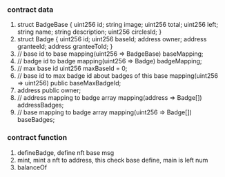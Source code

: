 ### contract data
1. struct BadgeBase {
   uint256 id;
   string image;
   uint256 total;
   uint256 left;
   string name;
   string description;
   uint256 circlesId;
   }
2. struct Badge {
   uint256 id;
   uint256 baseId;
   address owner;
   address granteeId;
   address granteeToId;
   }
3. // base id to base
   mapping(uint256 => BadgeBase) baseMapping;
4. // badge id to badge
   mapping(uint256 => Badge) badgeMapping;
5. // max base id
   uint256 maxBaseId = 0;
6. // base id to max badge id about badges of this base
   mapping(uint256 => uint256) public baseMaxBadgeId;
7. address public owner;
8. // address mapping to badge array
   mapping(address => Badge[]) addressBadges;
9. // base mapping to badge array
   mapping(uint256 => Badge[]) baseBadges;

### contract function
1. defineBadge, define nft base msg
2. mint, mint a nft to address, this check base define, main is left num
3. balanceOf
